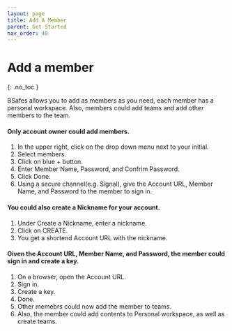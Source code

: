 ```yaml
---
layout: page
title: Add A Member 
parent: Get Started 
nav_order: 40
---
```


# Add a member 
{: .no_toc }

BSafes allows you to add as members as you need, each member has a personal workspace. Also, members could add teams and add other members to the team.

#### Only account owner could add members.

1. In the upper right, click on the drop down menu next to your initial.
2. Select members.
3. Click on blue + button.
4. Enter Member Name, Password, and Confrim Password.
5. Click Done.
6. Using a secure channel(e.g. Signal), give the Account URL, Member Name, and Password to the member to sign in.

#### You could also create a Nickname for your account.

1. Under Create a Nickname, enter a nickname.
2. Click on CREATE.
3. You get a shortend Account URL with the nickname.
 
#### Given the Account URL, Member Name, and Password, the member could sign in and create a key.

1. On a browser, open the Account URL.
2. Sign in.
3. Create a key.
4. Done. 
5. Other memebrs could now add the member to teams.
5. Also, the member could add contents to Personal workspace, as well as create teams.


 



